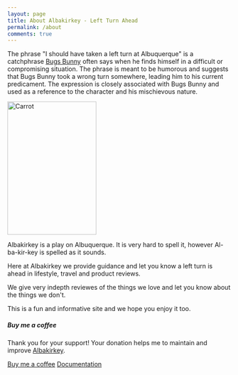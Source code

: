 ```yaml
---
layout: page
title: About Albakirkey - Left Turn Ahead
permalink: /about
comments: true
---
```


<div class="row justify-content-between">
<div class="col-md-8 pr-5">

<p>
The phrase "I should have taken a left turn at Albuquerque" is a catchphrase <a target="_blank" href="https://en.wikipedia.org/wiki/Bugs_Bunny" rel="nofollow">Bugs Bunny</a> often says when he finds himself in a difficult or compromising situation. The phrase is meant to be humorous and suggests that Bugs Bunny took a wrong turn somewhere, leading him to his current predicament. The expression is closely associated with Bugs Bunny and used as a reference to the character and his mischievous nature.
</p>
<img src="albakirkey/assets/images/carrot.png" alt="Carrot" width="200" height="300">
<p>
Albakirkey is a play on Albuquerque. It is very hard to spell it, however Al-ba-kir-key is spelled as it sounds. 
</p>
<p>
Here at Albakirkey we provide guidance and let you know a left turn is ahead in lifestyle, travel and product reviews. 
</p>
<p>
We give very indepth reviewes of the things we love and let you know about the things we don't.
</p>
<p>
This is a fun and informative site and we hope you enjoy it too.
</p>
</div>

<div class="col-md-4">

<div class="sticky-top sticky-top-80">
<h5>Buy me a coffee</h5>

<p>Thank you for your support! Your donation helps me to maintain and improve <a target="_blank" href="https://zombiedogz.github.io/albakirkey/">Albakirkey</a>.</p>

<a target="_blank" href="https://zombiedogz.github.io/albakirkey/" class="btn btn-danger">Buy me a coffee</a> <a target="_blank" href="https://zombiedogz.github.io/albakirkey/" class="btn btn-warning">Documentation</a>

</div>
</div>
</div>
